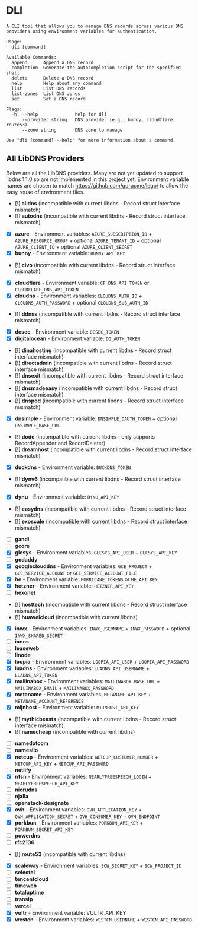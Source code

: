 # DLI

```
A CLI tool that allows you to manage DNS records across various DNS providers using environment variables for authentication.

Usage:
  dli [command]

Available Commands:
  append      Append a DNS record
  completion  Generate the autocompletion script for the specified shell
  delete      Delete a DNS record
  help        Help about any command
  list        List DNS records
  list-zones  List DNS zones
  set         Set a DNS record

Flags:
  -h, --help              help for dli
      --provider string   DNS provider (e.g., bunny, cloudflare, route53)
      --zone string       DNS zone to manage

Use "dli [command] --help" for more information about a command.
```

## All LibDNS Providers

Below are all the LibDNS providers.
Many are not yet updated to support libdns 1.1.0 so are not implemented in this project yet.
Environment variable names are chosen to match https://github.com/go-acme/lego/ to allow the easy reuse of environment files.

- [!] **alidns** (incompatible with current libdns - Record struct interface mismatch)
- [!] **autodns** (incompatible with current libdns - Record struct interface mismatch)
- [x] **azure** - Environment variables: `AZURE_SUBSCRIPTION_ID` + `AZURE_RESOURCE_GROUP` + optional `AZURE_TENANT_ID` + optional `AZURE_CLIENT_ID` + optional `AZURE_CLIENT_SECRET`
- [x] **bunny** - Environment variable: `BUNNY_API_KEY`
- [!] **civo** (incompatible with current libdns - Record struct interface mismatch)
- [x] **cloudflare** - Environment variable: `CF_DNS_API_TOKEN` or `CLOUDFLARE_DNS_API_TOKEN`
- [x] **cloudns** - Environment variables: `CLOUDNS_AUTH_ID` + `CLOUDNS_AUTH_PASSWORD` + optional `CLOUDNS_SUB_AUTH_ID`
- [!] **ddnss** (incompatible with current libdns - Record struct interface mismatch)
- [x] **desec** - Environment variable: `DESEC_TOKEN`
- [x] **digitalocean** - Environment variable: `DO_AUTH_TOKEN`
- [!] **dinahosting** (incompatible with current libdns - Record struct interface mismatch)
- [!] **directadmin** (incompatible with current libdns - Record struct interface mismatch)
- [!] **dnsexit** (incompatible with current libdns - Record struct interface mismatch)
- [!] **dnsmadeeasy** (incompatible with current libdns - Record struct interface mismatch)
- [!] **dnspod** (incompatible with current libdns - Record struct interface mismatch)
- [x] **dnsimple** - Environment variable: `DNSIMPLE_OAUTH_TOKEN` + optional `DNSIMPLE_BASE_URL`
- [!] **dode** (incompatible with current libdns - only supports RecordAppender and RecordDeleter)
- [!] **dreamhost** (incompatible with current libdns - Record struct interface mismatch)
- [x] **duckdns** - Environment variable: `DUCKDNS_TOKEN`
- [!] **dynv6** (incompatible with current libdns - Record struct interface mismatch)
- [x] **dynu** - Environment variable: `DYNU_API_KEY`
- [!] **easydns** (incompatible with current libdns - Record struct interface mismatch)
- [!] **exoscale** (incompatible with current libdns - Record struct interface mismatch)
- [ ] **gandi**
- [ ] **gcore**
- [x] **glesys** - Environment variables: `GLESYS_API_USER` + `GLESYS_API_KEY`
- [ ] **godaddy**
- [x] **googleclouddns** - Environment variables: `GCE_PROJECT` + `GCE_SERVICE_ACCOUNT` or `GCE_SERVICE_ACCOUNT_FILE`
- [x] **he** - Environment variable: `HURRICANE_TOKENS` or `HE_API_KEY`
- [x] **hetzner** - Environment variable: `HETZNER_API_KEY`
- [ ] **hexonet**
- [!] **hosttech** (incompatible with current libdns - Record struct interface mismatch)
- [!] **huaweicloud** (incompatible with current libdns)
- [x] **inwx** - Environment variables: `INWX_USERNAME` + `INWX_PASSWORD` + optional `INWX_SHARED_SECRET`
- [ ] **ionos**
- [ ] **leaseweb**
- [ ] **linode**
- [x] **loopia** - Environment variables: `LOOPIA_API_USER` + `LOOPIA_API_PASSWORD`
- [x] **luadns** - Environment variables: `LUADNS_API_USERNAME` + `LUADNS_API_TOKEN`
- [x] **mailinabox** - Environment variables: `MAILINABOX_BASE_URL` + `MAILINABOX_EMAIL` + `MAILINABOX_PASSWORD`
- [x] **metaname** - Environment variables: `METANAME_API_KEY` + `METANAME_ACCOUNT_REFERENCE`
- [x] **mijnhost** - Environment variable: `MIJNHOST_API_KEY`
- [!] **mythicbeasts** (incompatible with current libdns - Record struct interface mismatch)
- [!] **namecheap** (incompatible with current libdns)
- [ ] **namedotcom**
- [ ] **namesilo**
- [x] **netcup** - Environment variables: `NETCUP_CUSTOMER_NUMBER` + `NETCUP_API_KEY` + `NETCUP_API_PASSWORD`
- [ ] **netlify**
- [x] **nfsn** - Environment variables: `NEARLYFREESPEECH_LOGIN` + `NEARLYFREESPEECH_API_KEY`
- [ ] **nicrudns**
- [ ] **njalla**
- [ ] **openstack-designate**
- [x] **ovh** - Environment variables: `OVH_APPLICATION_KEY` + `OVH_APPLICATION_SECRET` + `OVH_CONSUMER_KEY` + `OVH_ENDPOINT`
- [x] **porkbun** - Environment variables: `PORKBUN_API_KEY` + `PORKBUN_SECRET_API_KEY`
- [ ] **powerdns**
- [ ] **rfc2136**
- [!] **route53** (incompatible with current libdns)
- [x] **scaleway** - Environment variables: `SCW_SECRET_KEY` + `SCW_PROJECT_ID`
- [ ] **selectel**
- [ ] **tencentcloud**
- [ ] **timeweb**
- [ ] **totaluptime**
- [ ] **transip**
- [ ] **vercel**
- [x] **vultr** - Environment variable: VULTR_API_KEY
- [x] **westcn** - Environment variables: `WESTCN_USERNAME` + `WESTCN_API_PASSWORD`

